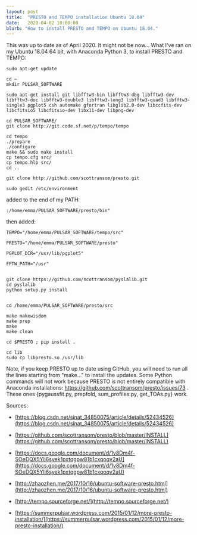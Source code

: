 ```yaml
---
layout: post
title:  "PRESTO and TEMPO installation Ubuntu 18.04"
date:   2020-04-02 10:00:00
blurb: "How to install PRESTO and TEMPO on Ubuntu 18.04."
---
```


This was up to date as of April 2020. It might not be now...
What I've ran on my Ubuntu 18.04 64 bit, with Anaconda Python 3, to install PRESTO and TEMPO:

	sudo apt-get update

	cd ~
	mkdir PULSAR_SOFTWARE

	sudo apt-get install git libfftw3-bin libfftw3-dbg libfftw3-dev libfftw3-doc libfftw3-double3 libfftw3-long3 libfftw3-quad3 libfftw3-single3 pgplot5 csh automake gfortran libglib2.0-dev libccfits-dev libcfitsio5 libcfitsio-dev libx11-dev libpng-dev

	cd PULSAR_SOFTWARE/
	git clone http://git.code.sf.net/p/tempo/tempo

	cd tempo
	./prepare
	./configure
	make && sudo make install
	cp tempo.cfg src/
	cp tempo.hlp src/
	cd ..

	git clone http://github.com/scottransom/presto.git

	sudo gedit /etc/environment

added to the end of my PATH:

	:/home/emma/PULSAR_SOFTWARE/presto/bin"

then added:

	TEMPO="/home/emma/PULSAR_SOFTWARE/tempo/src"

	PRESTO="/home/emma/PULSAR_SOFTWARE/presto"

	PGPLOT_DIR="/usr/lib/pgplot5"

	FFTW_PATH="/usr"


	git clone https://github.com/scottransom/pyslalib.git
	cd pyslalib
	python setup.py install


	cd /home/emma/PULSAR_SOFTWARE/presto/src

	make makewisdom
	make prep
	make
	make clean

	cd $PRESTO ; pip install .

	cd lib
	sudo cp libpresto.so /usr/lib


Note, if you keep PRESTO up to date using GitHub, you will need to run all the lines starting from "make..." to install the updates.
Some Python commands will not work because PRESTO is not entirely compatible with Anaconda installations: https://github.com/scottransom/presto/issues/73 . These ones {pygaussfit.py, prepfold, sum_profiles.py, get_TOAs.py} work.

Sources:

- [https://blog.csdn.net/sinat_34850075/article/details/52434526](https://blog.csdn.net/sinat_34850075/article/details/52434526)

- [https://github.com/scottransom/presto/blob/master/INSTALL](https://github.com/scottransom/presto/blob/master/INSTALL)

- [https://docs.google.com/document/d/1v8Dm4f-SOeDQX5Yli6syek1pxtqgpw81b1cxqoqv2aU](https://docs.google.com/document/d/1v8Dm4f-SOeDQX5Yli6syek1pxtqgpw81b1cxqoqv2aU)

- [http://zhaozhen.me/2017/10/16/ubuntu-software-presto.html](http://zhaozhen.me/2017/10/16/ubuntu-software-presto.html)

- [http://tempo.sourceforge.net/](http://tempo.sourceforge.net/)

- [https://summerpulsar.wordpress.com/2015/01/12/more-presto-installation/](https://summerpulsar.wordpress.com/2015/01/12/more-presto-installation/)


